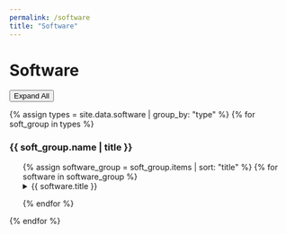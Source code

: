 ```yaml
---
permalink: /software
title: "Software"
---
```


# Software

<button id="toggle-all-details" class="btn">Expand All</button>

{% assign types = site.data.software | group_by: "type" %}
{% for soft_group in types %}
<h3>{{ soft_group.name | title }}</h3>
<ul>
{% assign software_group = soft_group.items | sort: "title" %}
{% for software in software_group %}
<details>
    <summary>{{ software.title }}</summary>
    <p>
{% if software.url %}
    <!-- <a href="{{ software.url }}"><b>[Code]</b></a> -->
    <a href="{{ software.url }}"><i class="fab fa-fw fa-github icon-pad-right"></i></a>
{% endif %}

{% if software.publication %}
    <!-- <a href="{{ software.publication }}"><b>[Publication]</b></a> -->
    <a href="{{ software.publication }}"><i class="fas fa-fw fa-file-pdf icon-pad-right"></i></a>
{% endif %}

{% if software.description %}
    {{ software.description }}
{% endif %}

{% if software.pypi %}
    {% highlight bash %}
    $ pip install {{ software.pypi }}
    {% endhighlight %}
{% endif %}
    </p>
</details>

{% endfor %}
</ul>
{% endfor %}